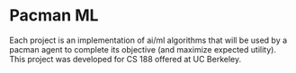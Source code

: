 # Pacman ML

Each project is an implementation of ai/ml algorithms that will be used by a pacman agent to complete its objective (and maximize expected utility). This project was developed for CS 188 offered at UC Berkeley.
